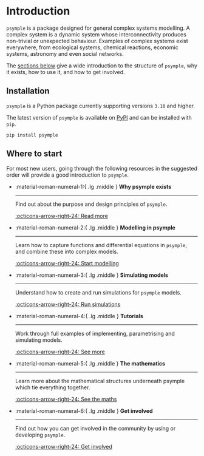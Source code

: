 # Introduction

`psymple` is a package designed for general complex systems modelling. A complex system is a dynamic system whose interconnectivity produces non-trivial or unexpected behaviour. Examples of complex systems exist everywhere, from ecological systems, chemical reactions, economic systems, astronomy and even social networks.

The [sections below](#where-to-start) give a wide introduction to the structure of `psymple`, why it exists, how to use it, and how to get involved.

## Installation

`psymple` is a Python package currently supporting versions `3.10` and higher. 

The latest version of `psymple` is available on [PyPI](https://pypi.org/project/psymple/) and can be installed with `pip`.

```
pip install psymple
```

## Where to start

For most new users, going through the following resources in the suggested order will provide a good introduction to `psymple`. 

<div class="grid cards" markdown>

-   :material-roman-numeral-1:{ .lg .middle } __Why psymple exists__

    ---

    Find out about the purpose and design principles of `psymple`.

    [:octicons-arrow-right-24: Read more](./overview/introduction.md)

-   :material-roman-numeral-2:{ .lg .middle } __Modelling in psymple__

    ---

    Learn how to capture functions and differential equations in `psymple`, and combine these into complex models.

    [:octicons-arrow-right-24: Start modelling](./components/functional_ported_objects.md)

-   :material-roman-numeral-3:{ .lg .middle } __Simulating models__

    ---

    Understand how to create and run simulations for `psymple` models.

    [:octicons-arrow-right-24: Run simulations](system.md)

-   :material-roman-numeral-4:{ .lg .middle } __Tutorials__

    ---

    Work through full examples of implementing, parametrising and simulating models.

    [:octicons-arrow-right-24: See more](./examples/tutorials.md)

-   :material-roman-numeral-5:{ .lg .middle } __The mathematics__

    ---

    Learn more about the mathematical structures underneath psymple which tie everything together.

    [:octicons-arrow-right-24: See the maths](./mathematics/ported_objects.md)

-   :material-roman-numeral-6:{ .lg .middle } __Get involved__

    ---

    Find out how you can get involved in the community by using or developing `psymple`.

    [:octicons-arrow-right-24: Get involved](./development/development.md)

</div>